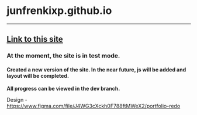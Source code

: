# junfrenkixp.github.io

---

## [Link to this site](https://junfrenkixp.github.io)

### At the moment, the site is in test mode.

#### Created a new version of the site. In the near future, js will be added and layout will be completed.

**All progress can be viewed in the dev branch.**

Design - https://www.figma.com/file/J4WG3cXckh0F788ftMWeX2/portfolio-redo
